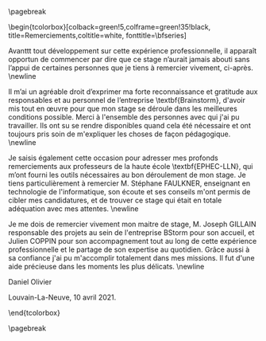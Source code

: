 
\pagebreak


\begin{tcolorbox}[colback=green!5,colframe=green!35!black,
title=Remerciements,coltitle=white,
fonttitle=\bfseries]

Avanttt tout développement sur cette expérience professionnelle, il apparaît opportun de commencer 
par dire que ce stage n’aurait jamais abouti sans l’appui de certaines personnes que je tiens à remercier vivement, 
ci-après. \newline

Il m’ai un agréable droit d’exprimer ma forte reconnaissance et gratitude aux responsables et au personnel de 
l’entreprise \textbf{Brainstorm}, d'avoir mis tout en œuvre pour que mon stage se déroule dans les meilleures 
conditions possible. Merci à l'ensemble des personnes avec qui j'ai pu travailler. Ils ont su se rendre disponibles 
quand cela été nécessaire et ont toujours pris soin de m'expliquer les choses de façon pédagogique. \newline 

Je saisis également cette occasion pour adresser mes profonds remerciements aux professeurs de la haute école 
\textbf{EPHEC-LLN}, qui m’ont fourni les outils nécessaires au bon déroulement de mon stage. Je tiens particulièrement
à remercier M. Stéphane FAULKNER, enseignant en technologie de l'informatique, son écoute et ses conseils m'ont permis 
de cibler mes candidatures, et de trouver ce stage qui était en totale adéquation avec mes attentes. \newline 

Je me dois de remercier vivement mon maitre de stage, M. Joseph GILLAIN responsable des projets au sein de l'entreprise BStorm
pour son accueil, et Julien COPPIN pour son accompagnement tout au long de cette expérience professionnelle et
le partage de son expertise au quotidien. Grâce aussi à sa confiance j'ai pu m'accomplir totalement dans mes missions. 
Il fut d'une aide précieuse dans les moments les plus délicats. \newline

Daniel Olivier

Louvain-La-Neuve, 10 avril 2021.

\end{tcolorbox}

\pagebreak
